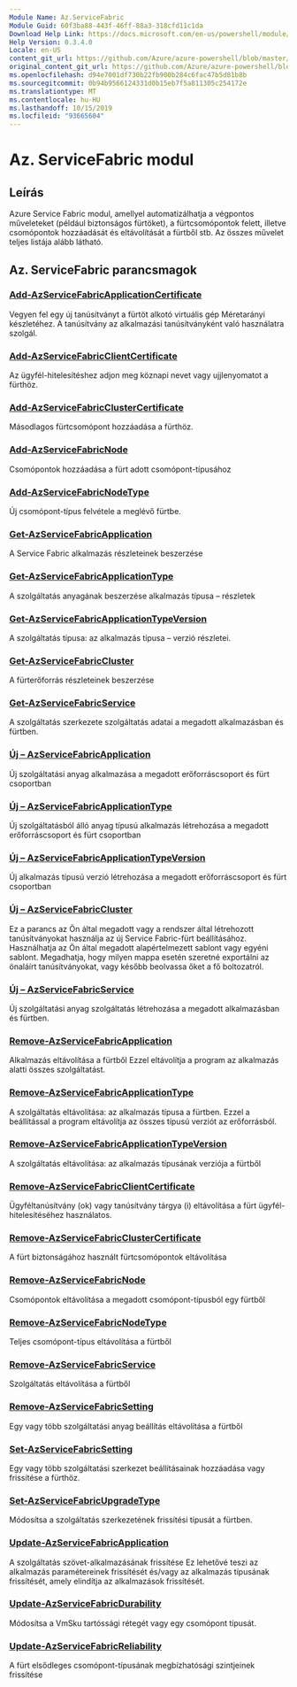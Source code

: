 ```yaml
---
Module Name: Az.ServiceFabric
Module Guid: 60f3ba88-443f-46ff-88a3-318cfd11c1da
Download Help Link: https://docs.microsoft.com/en-us/powershell/module/az.servicefabric
Help Version: 0.3.4.0
Locale: en-US
content_git_url: https://github.com/Azure/azure-powershell/blob/master/src/ServiceFabric/ServiceFabric/help/Az.ServiceFabric.md
original_content_git_url: https://github.com/Azure/azure-powershell/blob/master/src/ServiceFabric/ServiceFabric/help/Az.ServiceFabric.md
ms.openlocfilehash: d94e7001df730b22fb900b284c6fac47b5d81b8b
ms.sourcegitcommit: 0b94b9566124331d0b15eb7f5a811305c254172e
ms.translationtype: MT
ms.contentlocale: hu-HU
ms.lasthandoff: 10/15/2019
ms.locfileid: "93665604"
---
```

# Az. ServiceFabric modul
## Leírás
Azure Service Fabric modul, amellyel automatizálhatja a végpontos műveleteket (például biztonságos fürtöket), a fürtcsomópontok felett, illetve csomópontok hozzáadását és eltávolítását a fürtből stb. Az összes művelet teljes listája alább látható.

## Az. ServiceFabric parancsmagok
### [Add-AzServiceFabricApplicationCertificate](Add-AzServiceFabricApplicationCertificate.md)
Vegyen fel egy új tanúsítványt a fürtöt alkotó virtuális gép Méretarányi készletéhez. A tanúsítvány az alkalmazási tanúsítványként való használatra szolgál.

### [Add-AzServiceFabricClientCertificate](Add-AzServiceFabricClientCertificate.md)
Az ügyfél-hitelesítéshez adjon meg köznapi nevet vagy ujjlenyomatot a fürthöz.

### [Add-AzServiceFabricClusterCertificate](Add-AzServiceFabricClusterCertificate.md)
Másodlagos fürtcsomópont hozzáadása a fürthöz.

### [Add-AzServiceFabricNode](Add-AzServiceFabricNode.md)
Csomópontok hozzáadása a fürt adott csomópont-típusához

### [Add-AzServiceFabricNodeType](Add-AzServiceFabricNodeType.md)
Új csomópont-típus felvétele a meglévő fürtbe.

### [Get-AzServiceFabricApplication](Get-AzServiceFabricApplication.md)
A Service Fabric alkalmazás részleteinek beszerzése

### [Get-AzServiceFabricApplicationType](Get-AzServiceFabricApplicationType.md)
A szolgáltatás anyagának beszerzése alkalmazás típusa – részletek

### [Get-AzServiceFabricApplicationTypeVersion](Get-AzServiceFabricApplicationTypeVersion.md)
A szolgáltatás típusa: az alkalmazás típusa – verzió részletei.

### [Get-AzServiceFabricCluster](Get-AzServiceFabricCluster.md)
A fürterőforrás részleteinek beszerzése

### [Get-AzServiceFabricService](Get-AzServiceFabricService.md)
A szolgáltatás szerkezete szolgáltatás adatai a megadott alkalmazásban és fürtben.

### [Új – AzServiceFabricApplication](New-AzServiceFabricApplication.md)
Új szolgáltatási anyag alkalmazása a megadott erőforráscsoport és fürt csoportban

### [Új – AzServiceFabricApplicationType](New-AzServiceFabricApplicationType.md)
Új szolgáltatásból álló anyag típusú alkalmazás létrehozása a megadott erőforráscsoport és fürt csoportban

### [Új – AzServiceFabricApplicationTypeVersion](New-AzServiceFabricApplicationTypeVersion.md)
Új alkalmazás típusú verzió létrehozása a megadott erőforráscsoport és fürt csoportban

### [Új – AzServiceFabricCluster](New-AzServiceFabricCluster.md)
Ez a parancs az Ön által megadott vagy a rendszer által létrehozott tanúsítványokat használja az új Service Fabric-fürt beállításához. Használhatja az Ön által megadott alapértelmezett sablont vagy egyéni sablont. Megadhatja, hogy milyen mappa esetén szeretné exportálni az önaláírt tanúsítványokat, vagy később beolvassa őket a fő boltozatról. 

### [Új – AzServiceFabricService](New-AzServiceFabricService.md)
Új szolgáltatási anyag szolgáltatás létrehozása a megadott alkalmazásban és fürtben.

### [Remove-AzServiceFabricApplication](Remove-AzServiceFabricApplication.md)
Alkalmazás eltávolítása a fürtből Ezzel eltávolítja a program az alkalmazás alatti összes szolgáltatást.

### [Remove-AzServiceFabricApplicationType](Remove-AzServiceFabricApplicationType.md)
A szolgáltatás eltávolítása: az alkalmazás típusa a fürtben. Ezzel a beállítással a program eltávolítja az összes típusú verziót az erőforrásból.

### [Remove-AzServiceFabricApplicationTypeVersion](Remove-AzServiceFabricApplicationTypeVersion.md)
A szolgáltatás eltávolítása: az alkalmazás típusának verziója a fürtből

### [Remove-AzServiceFabricClientCertificate](Remove-AzServiceFabricClientCertificate.md)
Ügyféltanúsítvány (ok) vagy tanúsítvány tárgya (i) eltávolítása a fürt ügyfél-hitelesítéséhez használatos.

### [Remove-AzServiceFabricClusterCertificate](Remove-AzServiceFabricClusterCertificate.md)
A fürt biztonságához használt fürtcsomópontok eltávolítása

### [Remove-AzServiceFabricNode](Remove-AzServiceFabricNode.md)
Csomópontok eltávolítása a megadott csomópont-típusból egy fürtből

### [Remove-AzServiceFabricNodeType](Remove-AzServiceFabricNodeType.md)
Teljes csomópont-típus eltávolítása a fürtből

### [Remove-AzServiceFabricService](Remove-AzServiceFabricService.md)
Szolgáltatás eltávolítása a fürtből

### [Remove-AzServiceFabricSetting](Remove-AzServiceFabricSetting.md)
Egy vagy több szolgáltatási anyag beállítás eltávolítása a fürtből

### [Set-AzServiceFabricSetting](Set-AzServiceFabricSetting.md)
Egy vagy több szolgáltatási szerkezet beállításainak hozzáadása vagy frissítése a fürthöz.

### [Set-AzServiceFabricUpgradeType](Set-AzServiceFabricUpgradeType.md)
Módosítsa a szolgáltatás szerkezetének frissítési típusát a fürtben.

### [Update-AzServiceFabricApplication](Update-AzServiceFabricApplication.md)
A szolgáltatás szövet-alkalmazásának frissítése Ez lehetővé teszi az alkalmazás paramétereinek frissítését és/vagy az alkalmazás típusának frissítését, amely elindítja az alkalmazások frissítését.

### [Update-AzServiceFabricDurability](Update-AzServiceFabricDurability.md)
Módosítsa a VmSku tartóssági rétegét vagy egy csomópont típusát.

### [Update-AzServiceFabricReliability](Update-AzServiceFabricReliability.md)
A fürt elsődleges csomópont-típusának megbízhatósági szintjeinek frissítése

